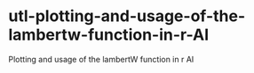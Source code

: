 # utl-plotting-and-usage-of-the-lambertw-function-in-r-AI
Plotting and usage of the lambertW function in r AI
